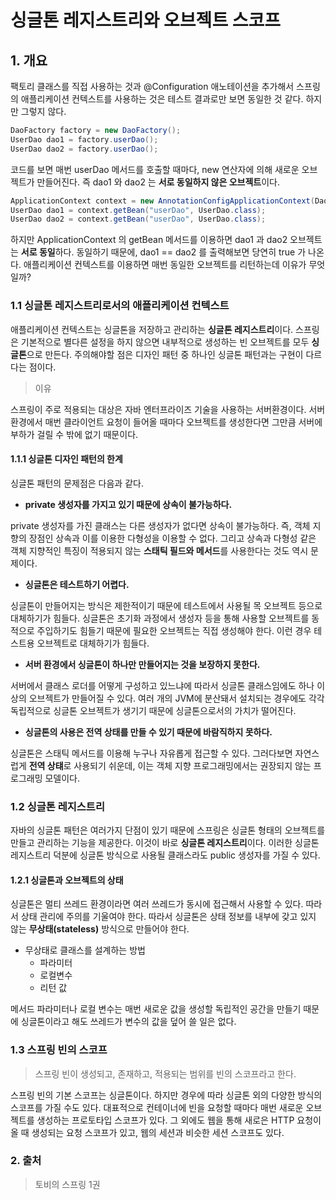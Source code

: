 # 싱글톤 레지스트리와 오브젝트 스코프

## 1. 개요

팩토리 클래스를 직접 사용하는 것과 @Configuration 애노테이션을 추가해서 스프링의 애플리케이션 컨텍스트를 사용하는 것은 테스트 결과로만 보면 동일한 것 같다.
하지만 그렇지 않다.

```java
DaoFactory factory = new DaoFactory();
UserDao dao1 = factory.userDao();
UserDao dao2 = factory.userDao();
```

코드를 보면 매번 userDao 메서드를 호출할 때마다, new 연산자에 의해 새로운 오브젝트가 만들어진다.
즉 dao1 와 dao2 는 **서로 동일하지 않은 오브젝트**이다.

```java
ApplicationContext context = new AnnotationConfigApplicationContext(DaoFactory.class);
UserDao dao1 = context.getBean("userDao", UserDao.class);
UserDao dao2 = context.getBean("userDao", UserDao.class);
```

하지만 ApplicationContext 의 getBean 메서드를 이용하면 dao1 과 dao2 오브젝트는 **서로 동일**하다.
동일하기 때문에, dao1 == dao2 를 출력해보면 당연히 true 가 나온다.
애플리케이션 컨텍스트를 이용하면 매번 동일한 오브젝트를 리턴하는데 이유가 무엇일까?

### 1.1 싱글톤 레지스트리로서의 애플리케이션 컨텍스트

애플리케이션 컨텍스트는 싱글톤을 저장하고 관리하는 **싱글톤 레지스트리**이다.
스프링은 기본적으로 별다른 설정을 하지 않으면 내부적으로 생성하는 빈 오브젝트를 모두 **싱글톤**으로 만든다.
주의해야할 점은 디자인 패턴 중 하나인 싱글톤 패턴과는 구현이 다르다는 점이다.

> 이유

스프링이 주로 적용되는 대상은 자바 엔터프라이즈 기술을 사용하는 서버환경이다.
서버환경에서 매번 클라이언트 요청이 들어올 때마다 오브젝트를 생성한다면 그만큼 서버에 부하가 걸릴 수 밖에 없기 때문이다.

#### 1.1.1 싱글톤 디자인 패턴의 한계

싱글톤 패턴의 문제점은 다음과 같다.

- **private 생성자를 가지고 있기 때문에 상속이 불가능하다.**

private 생성자를 가진 클래스는 다른 생성자가 없다면 상속이 불가능하다.
즉, 객체 지향의 장점인 상속과 이를 이용한 다형성을 이용할 수 없다.
그리고 상속과 다형성 같은 객체 지향적인 특징이 적용되지 않는 **스태틱 필드와 메서드**를 사용한다는 것도 역시 문제이다.

- **싱글톤은 테스트하기 어렵다.**

싱글톤이 만들어지는 방식은 제한적이기 때문에 테스트에서 사용될 목 오브젝트 등으로 대체하기가 힘들다.
싱글톤은 초기화 과정에서 생성자 등을 통해 사용할 오브젝트를 동적으로 주입하기도 힘들기 때문에 필요한 오브젝트는 직접 생성해야 한다.
이런 경우 테스트용 오브젝트로 대체하기가 힘들다.

- **서버 환경에서 싱글톤이 하나만 만들어지는 것을 보장하지 못한다.**

서버에서 클래스 로더를 어떻게 구성하고 있느냐에 따라서 싱글톤 클래스임에도 하나 이상의 오브젝트가 만들어질 수 있다.
여러 개의 JVM에 분산돼서 설치되는 경우에도 각각 독립적으로 싱글톤 오브젝트가 생기기 때문에 싱글톤으로서의 가치가 떨어진다.

- **싱글톤의 사용은 전역 상태를 만들 수 있기 때문에 바람직하지 못하다.**

싱글톤은 스태틱 메서드를 이용해 누구나 자유롭게 접근할 수 있다.
그러다보면 자연스럽게 **전역 상턔**로 사용되기 쉬운데, 이는 객체 지향 프로그래밍에서는 권장되지 않는 프로그래밍 모델이다.

### 1.2 싱글톤 레지스트리

자바의 싱글톤 패턴은 여러가지 단점이 있기 때문에 스프링은 싱글톤 형태의 오브젝트를 만들고 관리하는 기능을 제공한다.
이것이 바로 **싱글톤 레지스트리**이다. 이러한 싱글톤 레지스트리 덕분에 싱글톤 방식으로 사용될 클래스라도 public 생성자를 가질 수 있다.

#### 1.2.1 싱글톤과 오브젝트의 상태

싱글톤은 멀티 쓰레드 환경이라면 여러 쓰레드가 동시에 접근해서 사용할 수 있다.
따라서 상태 관리에 주의를 기울여야 한다. 따라서 싱글톤은 상태 정보를 내부에 갖고 있지 않는 **무상태(stateless)** 방식으로 만들어야 한다.

- 무상태로 클래스를 설계하는 방법
  - 파라미터
  - 로컬변수
  - 리턴 값

메서드 파라미터나 로컬 변수는 매번 새로운 값을 생성할 독립적인 공간을 만들기 때문에 싱글톤이라고 해도 쓰레드가 변수의 값을 덮어 쓸 일은 없다.

### 1.3 스프링 빈의 스코프

> 스프링 빈이 생성되고, 존재하고, 적용되는 범위를 빈의 스코프라고 한다.

스프링 빈의 기본 스코프는 싱글톤이다. 하지만 경우에 따라 싱글톤 외의 다양한 방식의 스코프를 가질 수도 있다.
대표적으로 컨테이너에 빈을 요청할 때마다 매번 새로운 오브젝트를 생성하는 프로토타입 스코프가 있다.
그 외에도 웹을 통해 새로은 HTTP 요청이 올 때 생성되는 요청 스코프가 있고, 웹의 세션과 비슷한 세션 스코프도 있다.

### 2. 출처

> 토비의 스프링 1권